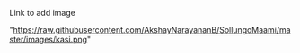 Link to add image

"https://raw.githubusercontent.com/AkshayNarayananB/SollungoMaami/master/images/kasi.png"
